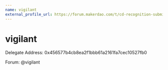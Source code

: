 ```yaml
---
name: vigilant
external_profile_url: https://forum.makerdao.com/t/cd-recognition-submission-vigilant/20457
---
```


# vigilant
Delegate Address: 0x456577b4cb8ea2f1bbb61a2161fa7cec10527fb0

Forum: @vigilant